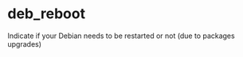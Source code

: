 deb_reboot
==========

Indicate if your Debian needs to be restarted or not (due to packages upgrades)
